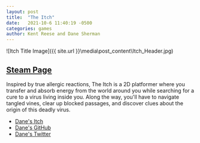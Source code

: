 ```yaml
---
layout: post
title:  "The Itch"
date:   2021-10-6 11:40:19 -0500
categories: games
author: Kent Reese and Dane Sherman
---
```


![Itch Title Image]({{ site.url }}\media\post_content\Itch_Header.jpg)


## [Steam Page](https://store.steampowered.com/app/1095520/The_Itch/)

Inspired by true allergic reactions, The Itch is a 2D platformer where you transfer and absorb energy from the world around you while searching for a cure to a virus living inside you. Along the way, you'll have to navigate tangled vines, clear up blocked passages, and discover clues about the origin of this deadly virus.

* [Dane's Itch](https://dayn9.itch.io/)
* [Dane's GitHub](https://github.com/Dayn9)
* [Dane's Twitter](https://www.twitter.com/Dazyn9)
